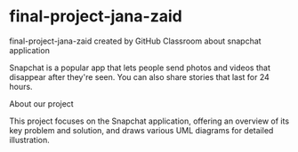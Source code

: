 # final-project-jana-zaid
final-project-jana-zaid created by GitHub Classroom
about snapchat application 


Snapchat is a popular app that lets people send photos and videos that disappear after they're seen. You can also share stories that last for 24 hours.


About our project 

This project focuses on the Snapchat application, offering an overview of its key problem and solution, and draws various UML diagrams for detailed illustration.
